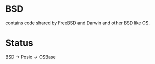 # BSD

contains code shared by FreeBSD and Darwin and other BSD like OS.

# Status

BSD -> Posix -> OSBase
